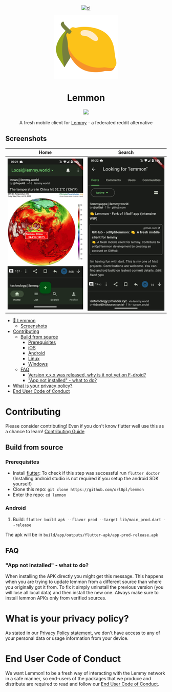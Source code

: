 <div align="center">

[![ci](https://github.com/orl0pl/lemmon/actions/workflows/main.yml/badge.svg)](https://github.com/orl0pl/lemmon/actions/workflows/main.yml)


<img width=200px height=200px src="https://raw.githubusercontent.com/orl0pl/lemmon/master/assets/app_icon.png"/>

# Lemmon

[<img src="https://raw.githubusercontent.com/andOTP/andOTP/master/assets/badges/get-it-on-github.png" height="80">](https://github.com/orl0pl/lemmon/releases/latest)

A fresh mobile client for [Lemmy](https://github.com/LemmyNet/lemmy) - a federated reddit alternative
</div>

## Screenshots

| Home      | Search |
| ----------- | ----------- |
| ![Home screenshot](https://raw.githubusercontent.com/orl0pl/lemmon/7ef45adc754a2357b317d125e0ee666d0c094f78/screenshots/homegreen.jpeg)  | ![Search screenshot](https://raw.githubusercontent.com/orl0pl/lemmon/7ef45adc754a2357b317d125e0ee666d0c094f78/screenshots/searchgreen.jpeg) |

- [🍋 Lemmon](#liftoff)
  - [Screenshots](#screenshots)
- [Contributing](#contributing)
  - [Build from source](#build-from-source)
    - [Prerequisites](#prerequisites)
    - [iOS](#ios)
    - [Android](#android)
    - [Linux](#linux)
    - [Windows](#windows)
  - [FAQ](#faq)
    - [Version x.x.x was released, why is it not yet on F-droid?](#version-xxx-was-released-why-is-it-not-yet-on-f-droid)
    - ["App not installed" - what to do?](#app-not-installed---what-to-do)
- [What is your privacy policy?](#what-is-your-privacy-policy)
- [End User Code of Conduct](#end-user-code-of-conduct)

# Contributing

Please consider contributing! Even if you don't know flutter well use this as a chance to learn! [Contributing Guide](CONTRIBUTING.md)


## Build from source

### Prerequisites

- Install [flutter](https://flutter.dev/docs/get-started/install): To check if this step was successful run `flutter doctor` (Installing android studio is not required if you setup the android SDK yourself)
- Clone this repo: `git clone https://github.com/orl0pl/lemmon`
- Enter the repo: `cd lemmon`

### Android

1. Build: `flutter build apk --flavor prod --target lib/main_prod.dart --release`

The apk will be in `build/app/outputs/flutter-apk/app-prod-release.apk`


## FAQ

### "App not installed" - what to do?

When installing the APK directly you might get this message. This happens when you are trying to update lemmon from a different source than where you originally got it from. To fix it simply uninstall the previous version (you will lose all local data) and then install the new one. Always make sure to install lemmon APKs only from verified sources.

# What is your privacy policy?

As stated in our [Privacy Policy statement](PRIVACY_POLICY.md), we don't have access to any of your personal data or usage information from your device.

# End User Code of Conduct

We want Lemmon! to be a fresh way of interacting with the Lemmy network in a safe manner, so end-users of the packages that we produce and distribute are required to read and follow our [End User Code of Conduct](CODE_OF_CONDUCT.md).